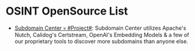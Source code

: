 # OSINT OpenSource List

- [Subdomain Center 💀 #Project#](https://www.subdomain.center/): Subdomain Center utilizes Apache's Nutch, Calidog's Certstream, OpenAI's Embedding Models & a few of our proprietary tools to discover more subdomains than anyone else.
